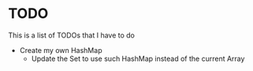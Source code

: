 # TODO

This is a list of TODOs that I have to do

* Create my own HashMap
  * Update the Set to use such HashMap instead of the current Array